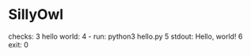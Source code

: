 # SillyOwl
checks:
3    hello world:
4      - run: python3 hello.py
5        stdout: Hello, world!
6        exit: 0
